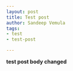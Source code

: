 ```yaml
---
layout: post
title: Test post
author: Sandeep Vemula
tags:
- test
- test-post

---
```

**test post body changed**